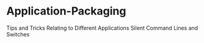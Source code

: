 # Application-Packaging
Tips and Tricks Relating to Different Applications
Silent Command Lines and Switches
